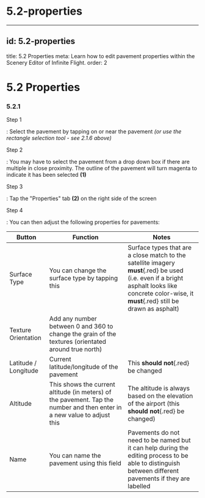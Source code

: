 # 5.2-properties

---

## id: 5.2-properties
title: 5.2 Properties
meta: Learn how to edit pavement properties within the Scenery Editor of Infinite Flight.
order: 2

# 5.2 Properties

### 5.2.1

Step 1

: Select the pavement by tapping on or near the pavement *(or use the rectangle selection tool - see 2.1.6 above)*

Step 2

: You may have to select the pavement from a drop down box if there are multiple in close proximity. The outline of the pavement will turn magenta to indicate it has been selected **(1)**

Step 3

: Tap the "Properties" tab **(2)** on the right side of the screen

Step 4

: You can then adjust the following properties for pavements:

| **Button**           | **Function**                                                                                                             | **Notes**                                                                                                                                                                                        |
| -------------------- | ------------------------------------------------------------------------------------------------------------------------ | ------------------------------------------------------------------------------------------------------------------------------------------------------------------------------------------------ |
| Surface Type         | You can change the surface type by tapping this                                                                          | Surface types that are a close match to the satellite imagery **must**{.red} be used (i.e. even if a bright asphalt looks like concrete color-wise, it **must**{.red} still be drawn as asphalt) |
| Texture Orientation  | Add any number between 0 and 360 to change the grain of the textures (orientated around true north)                      |                                                                                                                                                                                                  |
| Latitude / Longitude | Current latitude/longitude of the pavement                                                                               | This **should not**{.red} be changed                                                                                                                                                             |
| Altitude             | This shows the current altitude (in meters) of the pavement. Tap the number and then enter in a new value to adjust this | The altitude is always based on the elevation of the airport (this **should not**{.red} be changed)                                                                                              |
| Name                 | You can name the pavement using this field                                                                               | Pavements do not need to be named but it can help during the editing process to be able to distinguish between different pavements if they are labelled                                          |

